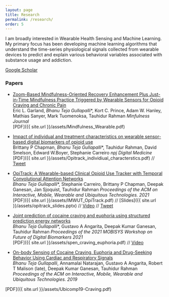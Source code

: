 ```yaml
---
layout: page
title: Research
permalink: /research/
order: 5
---
```


I am broadly interested in Wearable Health Sensing and Machine Learning. My primary focus has been developing machine learning algorithms that understand the time-series physiological signals collected from wearable devices to predict and explain various behavioral variables associated with substance usage and addiction.

[Google Scholar](https://scholar.google.com/citations?user=Jfoac8IAAAAJ&hl=en)

### Papers

* [Zoom-Based Mindfulness-Oriented Recovery Enhancement Plus Just-in-Time Mindfulness Practice Triggered by Wearable Sensors for Opioid Craving and Chronic Pain](https://link.springer.com/article/10.1007/s12671-023-02137-0)  
Eric L. Garland, <i>Bhanu Teja Gullapalli</i>\*, Kort C. Prince, Adam W. Hanley, Mathias Sanyer, Mark Tuomenoksa, Tauhidur Rahman
*Minfulness Journal*       
[PDF]({{ site.url }}/assets/Mindfulness_Wearable.pdf) 

* [Impact of individual and treatment characteristics on wearable sensor-based digital biomarkers of opioid use](https://www.nature.com/articles/s41746-022-00664-z)  
 Brittany P Chapman, <i>Bhanu Teja Gullapalli</i>\*,  Tauhidur Rahman, David Smelson, Edward W.Boyer, Stephanie Carreiro
*npj Digital Medicine*       
[PDF]({{ site.url }}/assets/Opitrack_individiual_characterstics.pdf) // [Tweet](https://x.com/ToxInnovation/status/1562127046750486529?s=20)

* [OpiTrack: A Wearable-based Clinical Opioid Use Tracker with Temporal Convolutional Attention Networks](https://doi.org/10.1145/3478107)  
 <i>Bhanu Teja Gullapalli</i>\*, 
Stephanie Carreiro, Brittany P Chapman, Deepak Ganesan, Jan Sjoquist, Tauhidur Rahman
*Proceedings of the ACM on Interactive, Mobile, Wearable and Ubiquitous Technologies. 2021*       
[PDF]({{ site.url }}/assets/IMWUT_OpiTrack.pdf) // [Slides]({{ site.url }}/assets/opitrack_slides.pptx) // [Video](https://www.youtube.com/watch?v=zo2sz6DhK84&ab_channel=MOSAICLabUCSD) // [Tweet](https://x.com/BhanuGullapalli/status/1425200363053985792?s=20)

* [Joint prediction of cocaine craving and euphoria using structured prediction energy networks](https://dl.acm.org/doi/abs/10.1145/3469266.3469881)  
 <i>Bhanu Teja Gullapalli</i>\*, 
Gustavo A Angarita, Deepak Kumar Ganesan, Tauhidur Rahman
*Proceedings of the 2021 MOBISYS Workshop on Future of Digital Biomarkers 2021*    
[PDF]({{ site.url }}/assets/spen_craving_euphoria.pdf) // [Video](https://www.youtube.com/watch?v=GWDFOkj6gU0&ab_channel=ACMSIGMOBILEONLINE)

* [On-body Sensing of Cocaine Craving, Euphoria and Drug-Seeking Behavior Using Cardiac and Respiratory Signals](https://dl.acm.org/doi/10.1145/3328917)  
*Bhanu Teja Gullapalli*, Annamalai Natarajan, Gustavo A Angarita, Robert T Malison (late), Deepak Kumar Ganesan, Tauhidur Rahman  
*Proceedings of the ACM on Interactive, Mobile, Wearable and Ubiquitous Technologies. 2019*  

[PDF]({{ site.url }}/assets/Ubicomp19-Craving.pdf)




